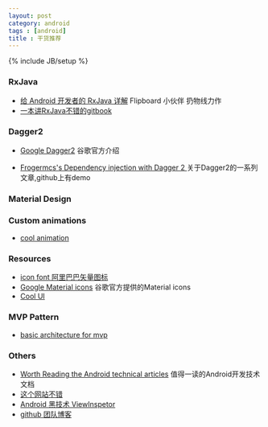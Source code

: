 ```yaml
---
layout: post
category: android
tags : [android]
title : 干货推荐
---
```

{% include JB/setup %}


### RxJava
- [给 Android 开发者的 RxJava 详解](http://gank.io/post/560e15be2dca930e00da1083) Flipboard 小伙伴 扔物线力作
- [一本讲RxJava不错的gitbook](https://www.gitbook.com/book/yongjhih/feed/details)

### Dagger2

- [Google Dagger2](http://google.github.io/dagger/) 谷歌官方介绍

- [Frogermcs's Dependency injection with Dagger 2 ](http://frogermcs.github.io/dependency-injection-with-dagger-2-the-api/)  关于Dagger2的一系列文章,github上有demo

### Material Design


### Custom animations
- [cool animation](http://cyrilmottier.com/2014/05/20/custom-animations-with-fragments/)

### Resources 
- [icon font 阿里巴巴矢量图标](http://iconfont.cn)
- [Google Material icons](http://www.google.com/design/icons/) 谷歌官方提供的Material icons
- [Cool UI](https://medium.com/@BashaChris/the-android-viewpager-has-become-a-fairly-popular-component-among-android-apps-its-simple-6bca403b16d4#.n70fuwmf5)

### MVP Pattern
- [basic architecture for mvp](https://medium.com/mobiwise-blog/android-basic-project-architecture-for-mvp-72f4b33252d0#.aiut445m5)

### Others
- [Worth Reading the Android technical articles](https://github.com/zmywly8866/Worth-Reading-the-Android-technical-articles) 值得一读的Android开发技术文档
- [这个网站不错](http://www.androidauthority.com/best-resources-android-development-372414/)
- [Android 黑技术 ViewInspetor](https://github.com/xfumihiro/ViewInspector)
- [github 团队博客](http://githubengineering.com/)
